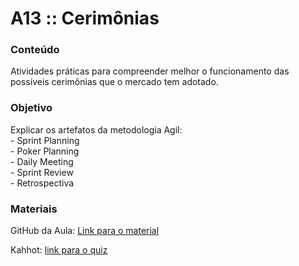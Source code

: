 # A13 :: Cerimônias

### Conteúdo

Atividades práticas para compreender melhor o funcionamento das possíveis cerimônias que o mercado tem adotado.

### Objetivo

Explicar os artefatos da metodologia Agil:  
\- Sprint Planning  
\- Poker Planning  
\- Daily Meeting  
\- Sprint Review  
\- Retrospectiva

### Materiais

GitHub da Aula: [Link para o material](https://github.com/digitalcollege-classes/SUL-FS03/tree/main/m1-fundamentos-do-desenvolvimento-web/u1-introducao-ao-desenvolvimento-web/a13-cerimonias)

Kahhot: [link para o quiz](https://create.kahoot.it/share/anteriormente-em-full-stack/610b1dd7-86e2-4bc3-9447-72c4a407fead)
